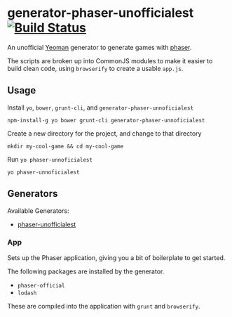 # generator-phaser-unofficialest [![Build Status](https://travis-ci.org/imnotjames/generator-phaser-unofficialest.svg)](https://travis-ci.org/imnotjames/generator-phaser-unofficialest)

An unofficial [Yeoman](http://yeoman.io/) generator to generate games with [phaser](http://phaser.io/).

The scripts are broken up into CommonJS modules to make it easier to build clean
code, using `browserify` to create a usable `app.js`.

## Usage

Install `yo`, `bower`, `grunt-cli`, and `generator-phaser-unnoficialest`

```
npm-install-g yo bower grunt-cli generator-phaser-unnoficialest
```

Create a new directory for the project, and change to that directory
```
mkdir my-cool-game && cd my-cool-game
```

Run `yo phaser-unnoficialest`
```
yo phaser-unnoficialest
```

## Generators

Available Generators:

* [phaser-unofficialest](#app)


### App

Sets up the Phaser application, giving you a bit of boilerplate to get started.

The following packages are installed by the generator.

* `phaser-official`
* `lodash`

These are compiled into the application with `grunt` and `browserify`.
